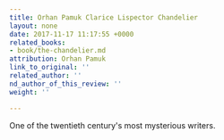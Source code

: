 ```yaml
---
title: Orhan Pamuk Clarice Lispector Chandelier
layout: none
date: 2017-11-17 11:17:55 +0000
related_books:
- book/the-chandelier.md
attribution: Orhan Pamuk
link_to_original: ''
related_author: ''
nd_author_of_this_review: ''
weight: ''

---
```

One of the twentieth century's most mysterious writers.